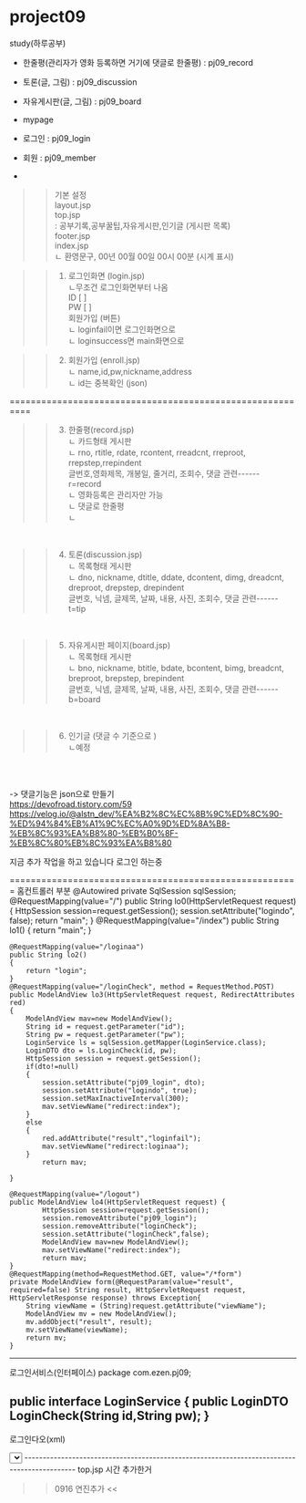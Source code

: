 # project09
study(하루공부)

- 한줄평(관리자가 영화 등록하면 거기에 댓글로 한줄평)  : pj09_record
- 토론(글, 그림) : pj09_discussion
- 자유게시판(글, 그림) : pj09_board
- mypage 

- 로그인 : pj09_login
- 회원 : pj09_member
- 


>>기본 설정 <br>
layout.jsp <br>
top.jsp <br>
  : 공부기록,공부꿀팁,자유게시판,인기글 (게시판 목록) <br>
footer.jsp <br>
index.jsp <br>
  ㄴ 환영문구, 00년 00월 00일 00시 00분 (시계 표시) <br>

>>1. 로그인화면 (login.jsp) <br>
     ㄴ무조건 로그인화면부터 나옴 <br>
      ID [             ] <br>
      PW [             ] <br>
      회원가입 (버튼) <br>
     ㄴ loginfail이면 로그인화면으로  <br>
     ㄴ loginsuccess면 main화면으로 <br>
 
>>2. 회원가입 (enroll.jsp) <br>
     ㄴ name,id,pw,nickname,address <br>
     ㄴ id는 중복확인 (json) <br>

========================================================== <br>
>>3. 한줄평(record.jsp) <br>
     ㄴ 카드형태 게시판 <br>
     ㄴ rno,      rtitle,     rdate, rcontent, rreadcnt, rreproot, rrepstep,rrepindent <br>
         글번호,영화제목, 개봉일,   줄거리,  조회수,   댓글 관련------ <br>
         r=record <br>
     ㄴ 영화등록은 관리자만 가능 <br>
     ㄴ 댓글로 한줄평 <br>
     ㄴ  <br>
 <br>
 
>>4. 토론(discussion.jsp) <br>
     ㄴ 목록형태 게시판 <br>
     ㄴ dno, nickname, dtitle, ddate, dcontent, dimg,  dreadcnt, dreproot, drepstep, drepindent <br>
         글번호, 닉넴, 글제목, 날짜, 내용,       사진,   조회수,   댓글 관련------ <br>
         t=tip <br>
 <br>
 
>>5. 자유게시판 페이지(board.jsp) <br>
     ㄴ 목록형태 게시판 <br>
     ㄴ bno, nickname, btitle, bdate, bcontent, bimg,  breadcnt, breproot, brepstep, brepindent <br>
         글번호, 닉넴, 글제목, 날짜, 내용,       사진,   조회수,   댓글 관련------ <br>
         b=board <br>
 <br>
 
>>6.  인기글 (댓글 수 기준으로 ) <br>
     ㄴ예정 <br>
 <br>
 <br>
 
-> 댓글기능은 json으로 만들기 <br>
    https://devofroad.tistory.com/59 <br>
    https://velog.io/@alstn_dev/%EA%B2%8C%EC%8B%9C%ED%8C%90-%ED%94%84%EB%A1%9C%EC%A0%9D%ED%8A%B8-%EB%8C%93%EA%B8%80-%EB%B0%8F-%EB%8C%80%EB%8C%93%EA%B8%80 <br>


[</h4>](https://trello.com/invite/b/2dhsJwWH/a7489ded8430e8d488e34112f881d6b7/project09)
지금 추가 작업을 하고 있습니다
로그인 하는중


=======================================================
홈컨트롤러 부분
@Autowired
	private SqlSession sqlSession;
	@RequestMapping(value="/")
	public String lo0(HttpServletRequest request)
	{
		HttpSession session=request.getSession();
		session.setAttribute("logindo", false);
		return "main";
	}
	@RequestMapping(value="/index")
	public String lo1()
	{
		return "main";
	}
	
	@RequestMapping(value="/loginaa")
	public String lo2() 
	{
		return "login";
	}	
	@RequestMapping(value="/loginCheck", method = RequestMethod.POST)
	public ModelAndView lo3(HttpServletRequest request, RedirectAttributes red)
	{	
		ModelAndView mav=new ModelAndView();
		String id = request.getParameter("id");
		String pw = request.getParameter("pw");
		LoginService ls = sqlSession.getMapper(LoginService.class);
		LoginDTO dto = ls.LoginCheck(id, pw);
		HttpSession session = request.getSession();
		if(dto!=null)
		{
			session.setAttribute("pj09_login", dto);
			session.setAttribute("logindo", true);
			session.setMaxInactiveInterval(300);
			mav.setViewName("redirect:index");
		}
		else 
		{
			red.addAttribute("result","loginfail");
			mav.setViewName("redirect:loginaa");
		}
			return mav;
				
	}
	
	@RequestMapping(value="/logout")
	public ModelAndView lo4(HttpServletRequest request) {
			HttpSession session=request.getSession();
			session.removeAttribute("pj09_login");
			session.removeAttribute("loginCheck");
			session.setAttribute("loginCheck",false);
			ModelAndView mav=new ModelAndView();
			mav.setViewName("redirect:index");
			return mav;
	}
	@RequestMapping(method=RequestMethod.GET, value="/*form")
	private ModelAndView form(@RequestParam(value="result", required=false) String result, HttpServletRequest request, HttpServletResponse response) throws Exception{
		String viewName = (String)request.getAttribute("viewName");
		ModelAndView mv = new ModelAndView();
		mv.addObject("result", result);
		mv.setViewName(viewName);
		return mv;
	}

--------------------------------------------------------------------------------------------------------
로그인서비스(인터페이스)
package com.ezen.pj09;

public interface LoginService {
	public LoginDTO LoginCheck(String id,String pw);
}
---------------------------------------------------------------------------------------------------
로그인다오(xml)
<?xml version="1.0" encoding="UTF-8" ?>
<!DOCTYPE mapper
  PUBLIC "-//mybatis.org//DTD Mapper 3.0//EN"
  "http://mybatis.org/dtd/mybatis-3-mapper.dtd">
<mapper namespace="com.ezen.pj09.LoginService">

<select id="loginaa" resultType="com.ezen.pj09.LoginDTO">
	SELECT * FROM pj09_login WHERE ID = #{param1}  AND PW = #{param2}
</select>

</mapper>
--------------------------------------------------------------------------------------------
top.jsp 시간 추가한거
<script type="text/javascript">
setInterval("dpTime()", 1000);
function dpTime() {
   var now = new Date();
   hours = now.getHours();
   min = now.getMinutes();
   sec = now.getSeconds();
   
   if(hours > 12){
      hours -= 12;
      ampm = "오후";
   } else {
      ampm = "오전"
   }
   if(hours < 10){
      hours = "0"+hours;
   }
   if(min < 10){
      min = "0"+min;
   }
   if(sec < 10){
      sec = "0"+sec;
   }
   
   document.getElementById("dpTime").innerHTML = ampm + " " + hours + ":" + min + ":" + sec
}
</script>

>> 0916 연진추가 <<
